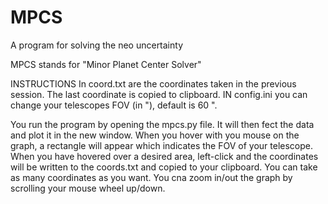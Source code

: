 # MPCS
A program for solving the neo uncertainty

MPCS stands for "Minor Planet Center Solver"

INSTRUCTIONS
In coord.txt are the coordinates taken in the previous session. The last coordinate is copied to clipboard.
IN config.ini you can change your telescopes FOV (in "), default is 60 ".

You run the program by opening the mpcs.py file. It will then fect the data and plot it in the new window.
When you hover with you mouse on the graph, a rectangle will appear which indicates the FOV of your telescope. When you have hovered over a desired area, left-click and the coordinates will be written to the coords.txt and copied to your clipboard. You can take as many coordinates as you want.
You cna zoom in/out the graph by scrolling your mouse wheel up/down.

 
